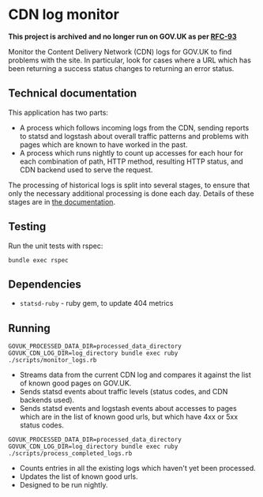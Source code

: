 # CDN log monitor

**This project is archived and no longer run on GOV.UK as per [RFC-93](https://github.com/alphagov/govuk-rfcs/blob/master/rfc-093-retire-govuk-cdn-logs-monitor.md)** 

Monitor the Content Delivery Network (CDN) logs for GOV.UK to find problems
with the site.  In particular, look for cases where a URL which has been
returning a success status changes to returning an error status.

## Technical documentation

This application has two parts:

 - A process which follows incoming logs from the CDN, sending reports to
   statsd and logstash about overall traffic patterns and problems with pages
   which are known to have worked in the past.
 - A process which runs nightly to count up accesses for each hour for each
   combination of path, HTTP method, resulting HTTP status, and CDN backend
   used to serve the request.

The processing of historical logs is split into several stages, to ensure that
only the necessary additional processing is done each day.  Details of these stages are in
[the documentation](docs/design.md).

## Testing

Run the unit tests with rspec:

```
bundle exec rspec
```

## Dependencies

- `statsd-ruby` - ruby gem, to update 404 metrics

## Running

`GOVUK_PROCESSED_DATA_DIR=processed_data_directory GOVUK_CDN_LOG_DIR=log_directory bundle exec ruby ./scripts/monitor_logs.rb`

- Streams data from the current CDN log and compares it against the list of
  known good pages on GOV.UK.
- Sends statsd events about traffic levels (status codes, and CDN backends
  used).
- Sends statsd events and logstash events about accesses to pages which are in
  the list of known good urls, but which have 4xx or 5xx status codes.

`GOVUK_PROCESSED_DATA_DIR=processed_data_directory GOVUK_CDN_LOG_DIR=log_directory bundle exec ruby ./scripts/process_completed_logs.rb`

- Counts entries in all the existing logs which haven't yet been processed.
- Updates the list of known good urls.
- Designed to be run nightly.
